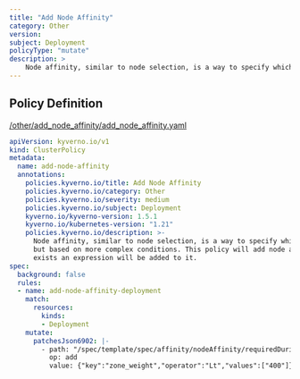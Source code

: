 ```yaml
---
title: "Add Node Affinity"
category: Other
version: 
subject: Deployment
policyType: "mutate"
description: >
    Node affinity, similar to node selection, is a way to specify which node(s) on which Pods will be scheduled but based on more complex conditions. This policy will add node affinity to a Deployment and if one already exists an expression will be added to it.
---
```


## Policy Definition
<a href="https://github.com/JimBugwadia/kyverno-policies/raw/fix_annotations//other/add_node_affinity/add_node_affinity.yaml" target="-blank">/other/add_node_affinity/add_node_affinity.yaml</a>

```yaml
apiVersion: kyverno.io/v1
kind: ClusterPolicy
metadata:
  name: add-node-affinity
  annotations:
    policies.kyverno.io/title: Add Node Affinity
    policies.kyverno.io/category: Other
    policies.kyverno.io/severity: medium
    policies.kyverno.io/subject: Deployment
    kyverno.io/kyverno-version: 1.5.1
    kyverno.io/kubernetes-version: "1.21"
    policies.kyverno.io/description: >-
      Node affinity, similar to node selection, is a way to specify which node(s) on which Pods will be scheduled
      but based on more complex conditions. This policy will add node affinity to a Deployment and if one already
      exists an expression will be added to it.
spec:
  background: false
  rules:
  - name: add-node-affinity-deployment
    match:
      resources:
        kinds:
        - Deployment
    mutate:
      patchesJson6902: |-
        - path: "/spec/template/spec/affinity/nodeAffinity/requiredDuringSchedulingIgnoredDuringExecution/nodeSelectorTerms/-1/matchExpressions/-1"
          op: add
          value: {"key":"zone_weight","operator":"Lt","values":["400"]}

```
